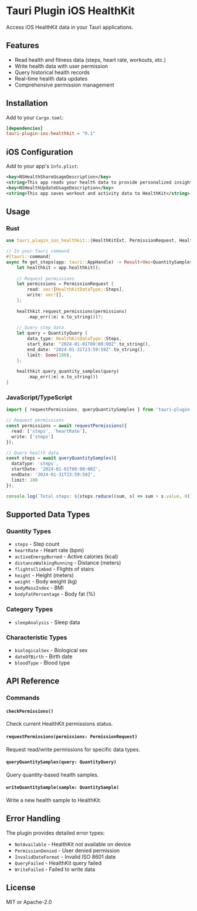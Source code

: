 # Tauri Plugin iOS HealthKit

Access iOS HealthKit data in your Tauri applications.

## Features

- Read health and fitness data (steps, heart rate, workouts, etc.)
- Write health data with user permission
- Query historical health records
- Real-time health data updates
- Comprehensive permission management

## Installation

Add to your `Cargo.toml`:

```toml
[dependencies]
tauri-plugin-ios-healthkit = "0.1"
```

## iOS Configuration

Add to your app's `Info.plist`:

```xml
<key>NSHealthShareUsageDescription</key>
<string>This app reads your health data to provide personalized insights</string>
<key>NSHealthUpdateUsageDescription</key>
<string>This app saves workout and activity data to HealthKit</string>
```

## Usage

### Rust

```rust
use tauri_plugin_ios_healthkit::{HealthKitExt, PermissionRequest, HealthKitDataType};

// In your Tauri command
#[tauri::command]
async fn get_steps(app: tauri::AppHandle) -> Result<Vec<QuantitySample>, String> {
    let healthkit = app.healthkit();
    
    // Request permissions
    let permissions = PermissionRequest {
        read: vec![HealthKitDataType::Steps],
        write: vec![],
    };
    
    healthkit.request_permissions(permissions)
        .map_err(|e| e.to_string())?;
    
    // Query step data
    let query = QuantityQuery {
        data_type: HealthKitDataType::Steps,
        start_date: "2024-01-01T00:00:00Z".to_string(),
        end_date: "2024-01-31T23:59:59Z".to_string(),
        limit: Some(100),
    };
    
    healthkit.query_quantity_samples(query)
        .map_err(|e| e.to_string())
}
```

### JavaScript/TypeScript

```typescript
import { requestPermissions, queryQuantitySamples } from 'tauri-plugin-ios-healthkit';

// Request permissions
const permissions = await requestPermissions({
  read: ['steps', 'heartRate'],
  write: ['steps']
});

// Query health data
const steps = await queryQuantitySamples({
  dataType: 'steps',
  startDate: '2024-01-01T00:00:00Z',
  endDate: '2024-01-31T23:59:59Z',
  limit: 100
});

console.log(`Total steps: ${steps.reduce((sum, s) => sum + s.value, 0)}`);
```

## Supported Data Types

### Quantity Types
- `steps` - Step count
- `heartRate` - Heart rate (bpm)
- `activeEnergyBurned` - Active calories (kcal)
- `distanceWalkingRunning` - Distance (meters)
- `flightsClimbed` - Flights of stairs
- `height` - Height (meters)
- `weight` - Body weight (kg)
- `bodyMassIndex` - BMI
- `bodyFatPercentage` - Body fat (%)

### Category Types
- `sleepAnalysis` - Sleep data

### Characteristic Types
- `biologicalSex` - Biological sex
- `dateOfBirth` - Birth date
- `bloodType` - Blood type

## API Reference

### Commands

#### `checkPermissions()`
Check current HealthKit permissions status.

#### `requestPermissions(permissions: PermissionRequest)`
Request read/write permissions for specific data types.

#### `queryQuantitySamples(query: QuantityQuery)`
Query quantity-based health samples.

#### `writeQuantitySample(sample: QuantitySample)`
Write a new health sample to HealthKit.

## Error Handling

The plugin provides detailed error types:

- `NotAvailable` - HealthKit not available on device
- `PermissionDenied` - User denied permission
- `InvalidDateFormat` - Invalid ISO 8601 date
- `QueryFailed` - HealthKit query failed
- `WriteFailed` - Failed to write data

## License

MIT or Apache-2.0